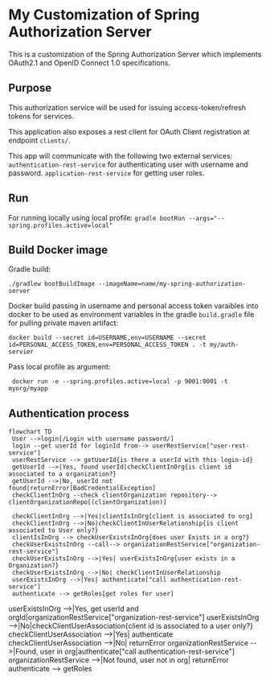 # My Customization of Spring Authorization Server
This is a customization of the Spring Authorization Server which implements OAuth2.1 and OpenID Connect 1.0 specifications.


## Purpose
This authorization service will be used for issuing access-token/refresh tokens for services. 

This application also exposes a rest client for OAuth Client registration at endpoint `clients/`.

This app will communicate with the following two external services:
`authentication-rest-service` for authenticating user with username and password.
`application-rest-service` for getting user roles.

## Run
For running locally using local profile:
`gradle bootRun --args="--spring.profiles.active=local"`

## Build Docker image
Gradle build:
```
./gradlew bootBuildImage --imageName=name/my-spring-authorization-server
```
Docker build passing in username and personal access token varaibles into docker to be used as environment variables in the gradle `build.gradle` file for pulling private maven artifact:
```
docker build --secret id=USERNAME,env=USERNAME --secret id=PERSONAL_ACCESS_TOKEN,env=PERSONAL_ACCESS_TOKEN . -t my/auth-servier
```

Pass local profile as argument:
```
 docker run -e --spring.profiles.active=local -p 9001:9001 -t myorg/myapp
```


## Authentication process
```mermaid
flowchart TD
 User -->login[/Login with username password/]
 login --get userId for loginId from--> userRestService["user-rest-service"]
 userRestService --> getUserId{is there a userId with this login-id}
 getUserId -->|Yes, found userId|checkClientInOrg{is client id associated to a organization?}
 getUserId -->|No, userId not found|returnError[BadCredentialException]
 checkClientInOrg --check clientOrganization repository--> clientOrganizationRepo[(clientOrganization)]
 
 checkClientInOrg -->|Yes|clientIsInOrg[client is associated to org]
 checkClientInOrg -->|No|checkClientInUserRelationship{is client associated to User only?}
 clientIsInOrg --> checkUserExistsInOrg{does user Exists in a org?}
 checkUserExistsInOrg --call--> organizationRestService["organization-rest-service"]
 checkUserExistsInOrg -->|Yes| userExistsInOrg{user exists in a Organization?}
 checkUserExistsInOrg -->|No| checkClientInUserRelationship 
 userExistsInOrg -->|Yes| authenticate["call authentication-rest-service"]
 authenticate --> getRoles[get roles for user]
```




userExistsInOrg -->|Yes, get userId and orgId|organizationRestService["organization-rest-service"]
userExistsInOrg -->|No|checkClientUserAssociation{client id is associated to a user only?}
checkClientUserAssociation -->|Yes| authenticate
checkClientUserAssociation -->|No| returnError
organizationRestService -->|Found, user in org|authenticate["call authentication-rest-service"]
organizationRestService -->|Not found, user not in org| returnError
authenticate --> getRoles